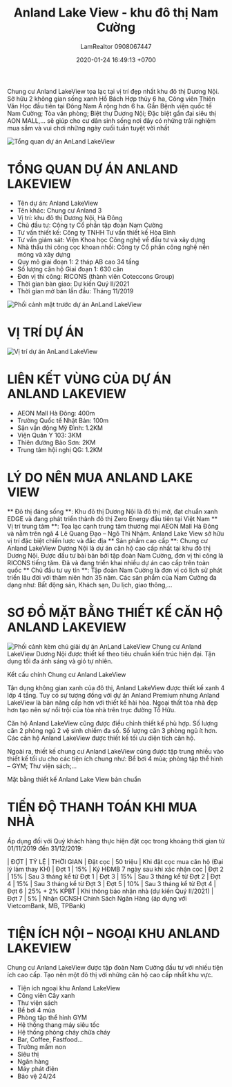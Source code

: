 ﻿---
layout: post
title:  "Anland Lake View - khu đô thị Nam Cường"
description: LamRealtor 0908067447 bán dự án căn hộ chung cư Anland Lakeview, khu đô thị Nam Cường
image: /assets/anland-lakeview/0.jpg
author: LamRealtor 0908067447
date:   2020-01-24 16:49:13 +0700
lang: vi
excerpt_separator: <!--more-->
categories: [ha-noi, ha-dong, duong-noi]
tags: [ban, du-an, can-ho, chung-cu]
---

Chung cư Anland LakeView tọa lạc tại vị trí đẹp nhất khu đô thị Dương Nội. Sở hữu 2 không gian sống xanh Hồ Bách Hợp thủy 6 ha, Công viên Thiên Văn Học đầu tiên tại Đông Nam Á rộng hơn 6 ha. Gần Bệnh viện quốc tế Nam Cường; Tòa văn phòng; Biệt thự Dương Nội; Đặc biệt gần đại siêu thị AON MALL,... sẽ giúp cho cư dân sinh sống nơi đây có những trải nghiệm mua sắm và vui chơi những ngày cuối tuần tuyệt vời nhất



![Tổng quan dự án AnLand LakeView](/assets/anland-lakeview/0-phoi-canh.jpg)
# TỔNG QUAN DỰ ÁN ANLAND LAKEVIEW

* Tên dự án: Anland LakeView
* Tên khác: Chung cư Anland 3
* Vị trí: khu đô thị Dương Nội, Hà Đông
* Chủ đầu tư: Công ty Cổ phần tập đoàn Nam Cường
* Tư vấn thiết kế: Công ty TNHH Tư vấn thiết kế Hòa Bình
* Tư vấn giám sát: Viện Khoa học Công nghệ về đầu tư và xây dựng
* Nhà thầu thi công cọc khoan nhồi: Công ty Cổ phần công nghệ nền móng và xây dựng
* Quy mô giai đoạn 1: 2 tháp AB cao 34 tầng
* Số lượng căn hộ Giai đoạn 1: 630 căn
* Đơn vị thi công: RICONS (thành viên Coteccons Group)
* Thời gian bàn giao: Dự kiến Quý II/2021
* Thời gian mở bán lần đầu: Tháng 11/2019

![Phối cảnh mặt trước dự án AnLand LakeView](/assets/anland-lakeview/1-phoi-canh-mat-truoc.jpg)



# VỊ TRÍ DỰ ÁN

![Vị trí dự án AnLand LakeView](/assets/anland-lakeview/3-vi-tri.jpg)



# LIÊN KẾT VÙNG CỦA DỰ ÁN ANLAND LAKEVIEW

* AEON Mall Hà Đông: 400m
* Trường Quốc tế Nhật Bản: 100m
* Sận vận động Mỹ Đình: 1.2KM
* Viện Quân Y 103: 3KM
* Thiên đường Bảo Sơn: 2KM
* Trung tâm hội nghị QG: 1.2KM



# LÝ DO NÊN MUA ANLAND LAKE VIEW

** Đô thị đáng sống **: Khu đô thị Dương Nội là đô thị mở, đạt chuẩn xanh EDGE và đang phát triển thành đô thị Zero Energy đầu tiên tại Việt Nam
** Vị trí trung tâm **: Tọa lạc cạnh trung tâm thương mại AEON Mall Hà Đông và nằm trên ngã 4 Lê Quang Đạo – Ngô Thì Nhậm. Anland Lake View sở hữu vị trí đặc biệt chiến lược và đắc địa
** Sản phẩm cao cấp **: Chung cư Anland LakeView Dương Nội là dự án căn hộ cao cấp nhất tại khu đô thị Dương Nội. Được đầu tư bài bản bởi tập đoàn Nam Cường, đơn vị thi công là RICONS tiếng tăm. Đã và đang triển khai nhiều dự án cao cấp trên toàn quốc
** Chủ đầu tư uy tín **: Tập đoàn Nam Cường là đơn vị có lịch sử phát triển lâu đời với thâm niên hơn 35 năm. Các sản phẩm của Nam Cường đa dạng như: Bất động sản, Khách sạn, Du lịch, giao thông,…


 
# SƠ ĐỒ MẶT BẰNG THIẾT KẾ CĂN HỘ ANLAND LAKEVIEW
![Phối cảnh kèm chú giải dự án AnLand LakeView](/assets/anland-lakeview/2-phoi-canh-chu-giai.jpg)
Chung cư Anland LakeView Dương Nội được thiết kế theo tiêu chuẩn kiến trúc hiện đại. Tận dụng tối đa ánh sáng và gió tự nhiên.



Kết cấu chính Chung cư Anland LakeView

Tận dụng không gian xanh của đô thị, Anland LakeView được thiết kế xanh 4 lớp 4 tầng. Tuy có sự tương đồng với dự án Anland Premium nhưng Anland LakeView là bản nâng cấp hơn với thiết kế hài hòa. Ngoại thất tòa nhà đẹp hơn tạo nên sự nổi trội của tòa nhà trên trục đường Tố Hữu.

Căn hộ Anland LakeView cũng được điều chỉnh thiết kế phù hợp. Số lượng căn 2 phòng ngủ 2 vệ sinh chiếm đa số. Số lượng căn 3 phòng ngủ ít hơn. Các căn hộ Anland LakeView được thiết kế tối ưu diện tích căn hộ.

Ngoài ra, thiết kế chung cư Anland LakeView cũng được tập trung nhiều vào thiết kế tối ưu cho các tiện ích chung như: Bể bơi 4 mùa; phòng tập thể hình – GYM; Thư viện sách;…


Mặt bằng thiết kế Anland Lake View bản chuẩn



# TIẾN ĐỘ THANH TOÁN KHI MUA NHÀ

Áp dụng đối với Quý khách hàng thực hiện đặt cọc trong khoảng thời gian từ 01/11/2019 đến 31/12/2019:

| ĐỢT | TỶ LỆ | THỜI GIAN
| Đặt cọc | 50 triệu | Khi đặt cọc mua căn hộ (Đại lý làm thay KH)
| Đợt 1 | 15% | Ký HĐMB 7 ngày sau khi xác nhận cọc
| Đợt 2 | 15% | Sau 3 tháng kể từ Đợt 1
| Đợt 3 | 15% | Sau 3 tháng kể từ Đợt 2
| Đợt 4 | 15% | Sau 3 tháng kể từ Đợt 3
| Đợt 5 | 10% | Sau 3 tháng kể từ Đợt 4
| Đợt 6 | 25% + 2% KPBT | Khi thông báo nhận nhà (dự kiến Quý II/2021)
| Đợt 7 | 5% | Nhận GCNSH
Chính Sách Ngân Hàng (áp dụng với VietcomBank, MB, TPBank)



# TIỆN ÍCH NỘI – NGOẠI KHU ANLAND LAKEVIEW

Chung cư Anland LakeView được tập đoàn Nam Cường đầu tư với nhiều tiện ích cao cấp. Tạo nên một đô thị với những căn hộ cao cấp nhất khu vực.

* Tiện ích ngoại khu Anland LakeView
* Công viên Cây xanh
* Thư viện sách
* Bể bơi 4 mùa
* Phòng tập thể hình GYM
* Hệ thống thang máy siêu tốc
* Hệ thống phòng cháy chữa cháy
* Bar, Coffee, Fastfood…
* Trường mầm non
* Siêu thị
* Ngân hàng
* Máy phát điện
* Bảo vệ 24/24